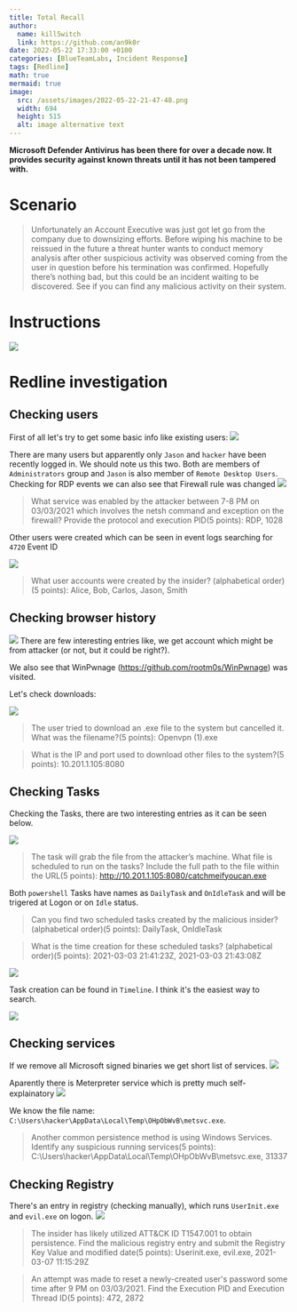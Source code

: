 ```yaml
---
title: Total Recall
author:
  name: kill5witch
  link: https://github.com/an9k0r
date: 2022-05-22 17:33:00 +0100
categories: [BlueTeamLabs, Incident Response]
tags: [Redline]
math: true
mermaid: true
image:
  src: /assets/images/2022-05-22-21-47-48.png
  width: 694
  height: 515
  alt: image alternative text
---
```

**Microsoft Defender Antivirus has been there for over a decade now. It provides security against known threats until it has not been tampered with.**
# Scenario
> Unfortunately an Account Executive was just got let go from the company due to downsizing efforts. Before wiping his machine to be reissued in the future a threat hunter wants to conduct memory analysis after other suspicious activity was observed coming from the user in question before his termination was confirmed.
> Hopefully there’s nothing bad, but this could be an incident waiting to be discovered. See if you can find any malicious activity on their system. 

# Instructions
![](/assets/images/2022-05-20-21-28-17.png)

# Redline investigation
## Checking users
First of all let's try to get some basic info like existing users:
![](/assets/images/2022-05-20-22-42-31.png)

There are many users but apparently only `Jason` and `hacker` have been recently logged in. We should note us this two. Both are members of `Administrators` group and `Jason` is also member of `Remote Desktop Users`. Checking for RDP events we can also see that Firewall rule was changed
![](/assets/images/2022-05-22-19-49-24.png)

> What service was enabled by the attacker between 7-8 PM on 03/03/2021 which involves the netsh command and exception on the firewall? Provide the protocol and execution PID(5 points): RDP, 1028

Other users were created which can be seen in event logs searching for `4720` Event ID

![](/assets/images/2022-05-22-19-12-27.png)

> What user accounts were created by the insider? (alphabetical order)(5 points): Alice, Bob, Carlos, Jason, Smith

## Checking browser history
![](/assets/images/2022-05-22-19-19-17.png)
There are few interesting entries like, we get account which might be from attacker (or not, but it could be right?).

We also see that WinPwnage (https://github.com/rootm0s/WinPwnage) was visited.

Let's check downloads:

![](/assets/images/2022-05-22-19-27-35.png)

> The user tried to download an .exe file to the system but cancelled it. What was the filename?(5 points): Openvpn (1).exe

> What is the IP and port used to download other files to the system?(5 points): 10.201.1.105:8080

## Checking Tasks
Checking the Tasks, there are two interesting entries as it can be seen below.

![](/assets/images/2022-05-21-19-14-41.png)

> The task will grab the file from the attacker’s machine. What file is scheduled to run on the tasks? Include the full path to the file within the URL(5 points): http://10.201.1.105:8080/catchmeifyoucan.exe
> 
Both `powershell` Tasks have names as `DailyTask` and `OnIdleTask` and will be trigered at Logon or on `Idle` status.

> Can you find two scheduled tasks created by the malicious insider? (alphabetical order)(5 points): DailyTask, OnIdleTask

> What is the time creation for these scheduled tasks? (alphabetical order)(5 points): 2021-03-03 21:41:23Z, 2021-03-03 21:43:08Z

![](/assets/images/2022-05-21-19-16-35.png)

Task creation can be found in `Timeline`. I think it's the easiest way to search.

![](/assets/images/2022-05-21-19-39-01.png)

## Checking services
If we remove all Microsoft signed binaries we get short list of services.
![](/assets/images/2022-05-20-22-45-50.png)

Aparently there is Meterpreter service which is pretty much self-explainatory
![](/assets/images/2022-05-20-22-47-54.png)

We know the file name: `C:\Users\hacker\AppData\Local\Temp\OHpObWvB\metsvc.exe`. 

> Another common persistence method is using Windows Services. Identify any suspicious running services(5 points): C:\Users\hacker\AppData\Local\Temp\OHpObWvB\metsvc.exe, 31337

## Checking Registry
There's an entry in registry (checking manually), which runs  `UserInit.exe` and  `evil.exe` on logon.
![](/assets/images/2022-05-22-21-05-11.png)

> The insider has likely utilized ATT&CK ID T1547.001 to obtain persistence. Find the malicious registry entry and submit the Registry Key Value and modified date(5 points): Userinit.exe, evil.exe, 2021-03-07 11:15:29Z

> An attempt was made to reset a newly-created user's password some time after 9 PM on 03/03/2021. Find the Execution PID and Execution Thread ID(5 points): 472, 2872


